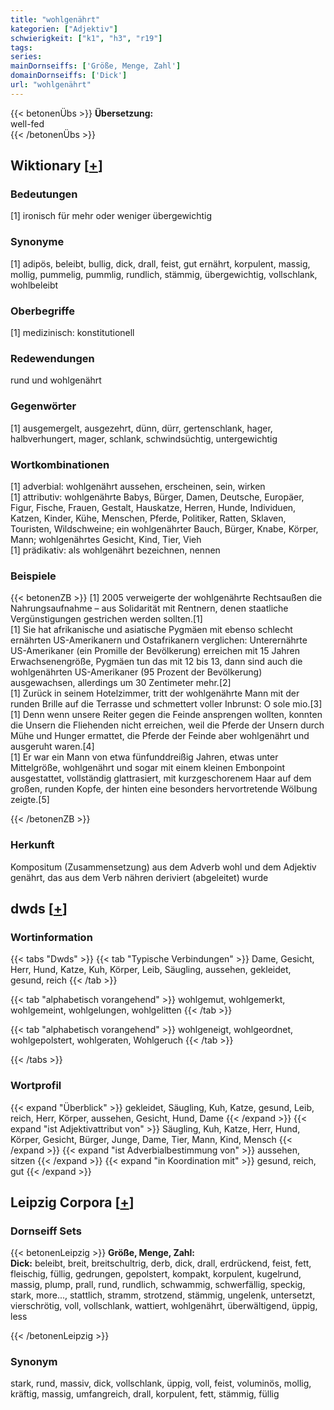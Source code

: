 ```yaml
---
title: "wohlgenährt"
kategorien: ["Adjektiv"]
schwierigkeit: ["k1", "h3", "r19"]
tags:
series:
mainDornseiffs: ['Größe, Menge, Zahl']
domainDornseiffs: ['Dick']
url: "wohlgenährt"
---
```


{{< betonenÜbs >}}
**Übersetzung:**  
well-fed  
{{< /betonenÜbs >}}

## Wiktionary [[+](https://de.wiktionary.org/wiki/wohlgenährt)]

### Bedeutungen
[1] ironisch für mehr oder weniger übergewichtig  

### Synonyme
[1] adipös, beleibt, bullig, dick, drall, feist, gut ernährt, korpulent, massig, mollig, pummelig, pummlig, rundlich, stämmig, übergewichtig, vollschlank, wohlbeleibt  

### Oberbegriffe
[1] medizinisch: konstitutionell  

### Redewendungen
rund und wohlgenährt  

### Gegenwörter
[1] ausgemergelt, ausgezehrt, dünn, dürr, gertenschlank, hager, halbverhungert, mager, schlank, schwindsüchtig, untergewichtig  

### Wortkombinationen
[1] adverbial: wohlgenährt aussehen, erscheinen, sein, wirken  
[1] attributiv: wohlgenährte Babys, Bürger, Damen, Deutsche, Europäer, Figur, Fische, Frauen, Gestalt, Hauskatze, Herren, Hunde, Individuen, Katzen, Kinder, Kühe, Menschen, Pferde, Politiker, Ratten, Sklaven, Touristen, Wildschweine; ein wohlgenährter Bauch, Bürger, Knabe, Körper, Mann; wohlgenährtes Gesicht, Kind, Tier, Vieh  
[1] prädikativ: als wohlgenährt bezeichnen, nennen  

### Beispiele
{{< betonenZB >}}
[1] 2005 verweigerte der wohlgenährte Rechtsaußen die Nahrungsaufnahme – aus Solidarität mit Rentnern, denen staatliche Vergünstigungen gestrichen werden sollten.[1]  
[1] Sie hat afrikanische und asiatische Pygmäen mit ebenso schlecht ernährten US-Amerikanern und Ostafrikanern verglichen: Unterernährte US-Amerikaner (ein Promille der Bevölkerung) erreichen mit 15 Jahren Erwachsenengröße, Pygmäen tun das mit 12 bis 13, dann sind auch die wohlgenährten US-Amerikaner (95 Prozent der Bevölkerung) ausgewachsen, allerdings um 30 Zentimeter mehr.[2]  
[1] Zurück in seinem Hotelzimmer, tritt der wohlgenährte Mann mit der runden Brille auf die Terrasse und schmettert voller Inbrunst: O sole mio.[3]  
[1] Denn wenn unsere Reiter gegen die Feinde ansprengen wollten, konnten die Unsern die Fliehenden nicht erreichen, weil die Pferde der Unsern durch Mühe und Hunger ermattet, die Pferde der Feinde aber wohlgenährt und ausgeruht waren.[4]  
[1] Er war ein Mann von etwa fünfunddreißig Jahren, etwas unter Mittelgröße, wohlgenährt und sogar mit einem kleinen Embonpoint ausgestattet, vollständig glattrasiert, mit kurzgeschorenem Haar auf dem großen, runden Kopfe, der hinten eine besonders hervortretende Wölbung zeigte.[5]  

{{< /betonenZB >}}
### Herkunft
Kompositum (Zusammensetzung) aus dem Adverb wohl und dem Adjektiv genährt, das aus dem Verb nähren deriviert (abgeleitet) wurde  



## dwds [[+](https://www.dwds.de/wb/wohlgenährt)]

### Wortinformation
{{< tabs "Dwds" >}}
{{< tab "Typische Verbindungen" >}}
Dame, Gesicht, Herr, Hund, Katze, Kuh, Körper, Leib, Säugling, aussehen, gekleidet, gesund, reich
{{< /tab >}}

{{< tab "alphabetisch vorangehend" >}}
wohlgemut, wohlgemerkt, wohlgemeint, wohlgelungen, wohlgelitten
{{< /tab >}}

{{< tab "alphabetisch vorangehend" >}}
wohlgeneigt, wohlgeordnet, wohlgepolstert, wohlgeraten, Wohlgeruch
{{< /tab >}}

{{< /tabs >}}

### Wortprofil
{{< expand "Überblick" >}} gekleidet, Säugling, Kuh, Katze, gesund, Leib, reich, Herr, Körper, aussehen, Gesicht, Hund, Dame {{< /expand >}}
{{< expand "ist Adjektivattribut von" >}} Säugling, Kuh, Katze, Herr, Hund, Körper, Gesicht, Bürger, Junge, Dame, Tier, Mann, Kind, Mensch {{< /expand >}}
{{< expand "ist Adverbialbestimmung von" >}} aussehen, sitzen {{< /expand >}}
{{< expand "in Koordination mit" >}} gesund, reich, gut {{< /expand >}}

## Leipzig Corpora [[+](https://corpora.uni-leipzig.de/en/res?word=wohlgenährt&corpusId=deu_newscrawl-public_2018)]

### Dornseiff Sets
{{< betonenLeipzig >}}
**Größe, Menge, Zahl:**  
**Dick:** beleibt, breit, breitschultrig, derb, dick, drall, erdrückend, feist, fett, fleischig, füllig, gedrungen, gepolstert, kompakt, korpulent, kugelrund, massig, plump, prall, rund, rundlich, schwammig, schwerfällig, speckig, stark, more..., stattlich, stramm, strotzend, stämmig, ungelenk, untersetzt, vierschrötig, voll, vollschlank, wattiert, wohlgenährt, überwältigend, üppig, less  

{{< /betonenLeipzig >}}

### Synonym
stark, rund, massiv, dick, vollschlank, üppig, voll, feist, voluminös, mollig, kräftig, massig, umfangreich, drall, korpulent, fett, stämmig, füllig


